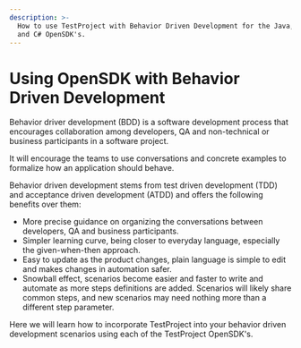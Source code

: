 ```yaml
---
description: >-
  How to use TestProject with Behavior Driven Development for the Java, Python
  and C# OpenSDK's.
---
```


# Using OpenSDK with Behavior Driven Development

Behavior driver development \(BDD\) is a software development process that encourages collaboration among developers, QA and non-technical or business participants in a software project.

It will encourage the teams to use conversations and concrete examples to formalize how an application should behave.

Behavior driven development stems from test driven development \(TDD\) and acceptance driven development \(ATDD\) and offers the following benefits over them:

* More precise guidance on organizing the conversations between developers, QA and business participants.
* Simpler learning curve, being closer to everyday language, especially the given-when-then approach.
* Easy to update as the product changes, plain language is simple to edit and makes changes in automation safer.
* Snowball effect, scenarios become easier and faster to write and automate as more steps definitions are added. Scenarios will likely share common steps, and new scenarios may need nothing more than a different step parameter.

Here we will learn how to incorporate TestProject into your behavior driven development scenarios using each of the TestProject OpenSDK's. 

